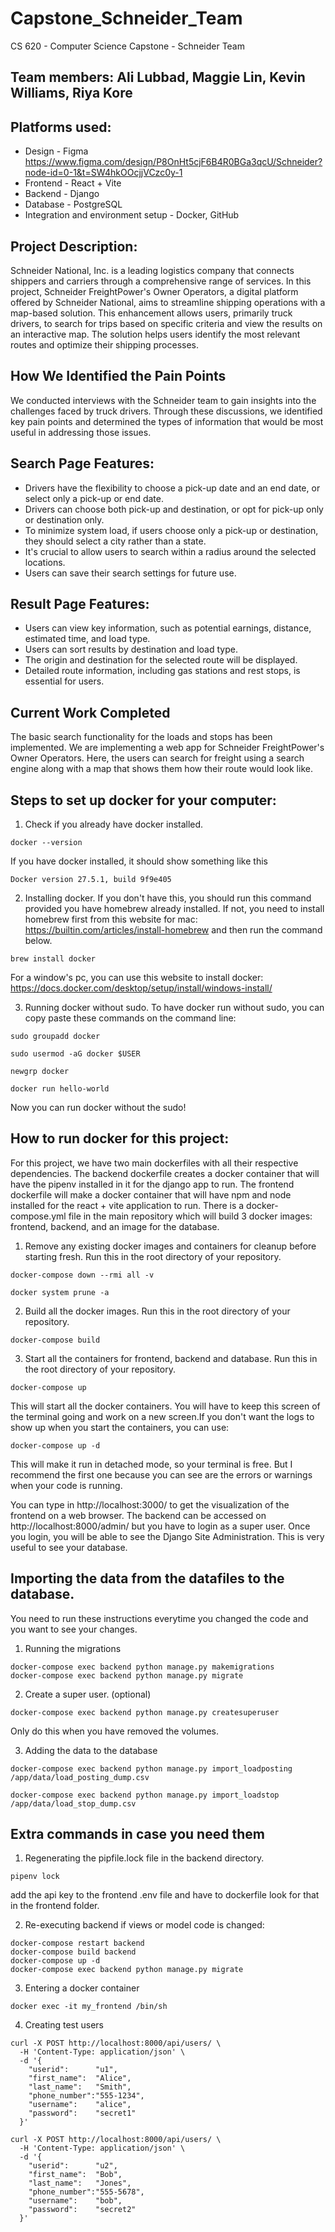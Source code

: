 # Capstone_Schneider_Team
CS 620 - Computer Science Capstone - Schneider Team
## Team members: Ali Lubbad, Maggie Lin, Kevin Williams, Riya Kore

## Platforms used:
- Design - Figma https://www.figma.com/design/P8OnHt5cjF6B4R0BGa3qcU/Schneider?node-id=0-1&t=SW4hkOOcjjVCzc0y-1
- Frontend - React + Vite
- Backend - Django
- Database - PostgreSQL
- Integration and environment setup - Docker, GitHub

## Project Description:
Schneider National, Inc. is a leading logistics company that connects shippers and carriers through a comprehensive range of services. In this project, Schneider FreightPower's Owner Operators, a digital platform offered by Schneider National, aims to streamline shipping operations with a map-based solution. This enhancement allows users, primarily truck drivers, to search for trips based on specific criteria and view the results on an interactive map. The solution helps users identify the most relevant routes and optimize their shipping processes.

## How We Identified the Pain Points
We conducted interviews with the Schneider team to gain insights into the challenges faced by truck drivers. Through these discussions, we identified key pain points and determined the types of information that would be most useful in addressing those issues.

## Search Page Features:
- Drivers have the flexibility to choose a pick-up date and an end date, or select only a pick-up or end date.
- Drivers can choose both pick-up and destination, or opt for pick-up only or destination only.
- To minimize system load, if users choose only a pick-up or destination, they should select a city rather than a state.
- It's crucial to allow users to search within a radius around the selected locations.
- Users can save their search settings for future use.

## Result Page Features:
- Users can view key information, such as potential earnings, distance, estimated time, and load type.
- Users can sort results by destination and load type.
- The origin and destination for the selected route will be displayed.
- Detailed route information, including gas stations and rest stops, is essential for users.

## Current Work Completed
The basic search functionality for the loads and stops has been implemented.
We are implementing a web app for Schneider FreightPower's Owner Operators. Here, the users can search for freight using a search engine along with a map that shows them how their route would look like.

## Steps to set up docker for your computer:
1. Check if you already have docker installed.
```console
docker --version
```
If you have docker installed, it should show something like this
```console
Docker version 27.5.1, build 9f9e405
```
2. Installing docker.
If you don't have this, you should run this command provided you have homebrew already installed. If not, you need to install homebrew first from this website for mac: https://builtin.com/articles/install-homebrew and then run the command below.
```console
brew install docker
```
For a window's pc, you can use this website to install docker: https://docs.docker.com/desktop/setup/install/windows-install/

3. Running docker without sudo.
To have docker run without sudo, you can copy paste these commands on the command line:
```console
sudo groupadd docker
```
```console
sudo usermod -aG docker $USER
```
```console
newgrp docker
```
```console
docker run hello-world
```
Now you can run docker without the sudo!

## How to run docker for this project:

For this project, we have two main dockerfiles with all their respective dependencies. The backend dockerfile creates a docker container that will have the pipenv installed in it for the django app to run. The frontend dockerfile will make a docker container that will have npm and node installed for the react + vite application to run. There is a docker-compose.yml file in the main repository which will build 3 docker images: frontend, backend, and an image for the database.

1. Remove any existing docker images and containers for cleanup before starting fresh. Run this in the root directory of your repository. 
```console
docker-compose down --rmi all -v
```
```console
docker system prune -a
```

2. Build all the docker images. Run this in the root directory of your repository.
```console
docker-compose build
```

3. Start all the containers for frontend, backend and database. Run this in the root directory of your repository.
```console
docker-compose up
```
This will start all the docker containers. You will have to keep this screen of the terminal going and work on a new screen.If you don't want the logs to show up when you start the containers, you can use:
```console
docker-compose up -d
```
This will make it run in detached mode, so your terminal is free. But I recommend the first one because you can see are the errors or warnings when your code is running.

You can type in http://localhost:3000/ to get the visualization of the frontend on a web browser. The backend can be accessed on http://localhost:8000/admin/ but you have to login as a super user. Once you login, you will be able to see the Django Site Administration. This is very useful to see your database. 

## Importing the data from the datafiles to the database.

You need to run these instructions everytime you changed the code and you want to see your changes.

1. Running the migrations
```console
docker-compose exec backend python manage.py makemigrations
docker-compose exec backend python manage.py migrate
```

2. Create a super user. (optional)
```console
docker-compose exec backend python manage.py createsuperuser
```
Only do this when you have removed the volumes.

3. Adding the data to the database
```console
docker-compose exec backend python manage.py import_loadposting /app/data/load_posting_dump.csv

docker-compose exec backend python manage.py import_loadstop /app/data/load_stop_dump.csv
```

## Extra commands in case you need them

1. Regenerating the pipfile.lock file in the backend directory.
```console
pipenv lock
```

add the api key to the frontend .env file and have to dockerfile look for that in the frontend folder. 

2. Re-executing backend if views or model code is changed:
```console
docker-compose restart backend
docker-compose build backend
docker-compose up -d
docker-compose exec backend python manage.py migrate
```

3. Entering a docker container
```console
docker exec -it my_frontend /bin/sh
```
4. Creating test users
```console
curl -X POST http://localhost:8000/api/users/ \
  -H 'Content-Type: application/json' \
  -d '{
    "userid":      "u1",
    "first_name":  "Alice",
    "last_name":   "Smith",
    "phone_number":"555-1234",
    "username":    "alice",
    "password":    "secret1"
  }'

curl -X POST http://localhost:8000/api/users/ \
  -H 'Content-Type: application/json' \
  -d '{
    "userid":      "u2",
    "first_name":  "Bob",
    "last_name":   "Jones",
    "phone_number":"555-5678",
    "username":    "bob",
    "password":    "secret2"
  }'
```
